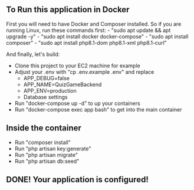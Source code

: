 ## To Run this application in Docker

First you will need to have Docker and Composer installed.
So if you are running Linux, run these commands first:
    - "sudo apt update && apt upgrade -y"
    - "sudo apt install docker docker-compose"
    - "sudo apt install composer"
    - "sudo apt install php8.1-dom php8.1-xml php8.1-curl"
    
And finally, let's build:
- Clone this project to your EC2 machine for example
- Adjust your .env with "cp .env.example .env" and replace 
    - APP_DEBUG=false
    - APP_NAME=QuizGameBackend
    - APP_ENV=production
    - Database settings
- Run "docker-compose up -d" to up your containers
- Run "docker-compose exec app bash" to get into the main container

## Inside the container

- Run "composer install"
- Run "php artisan key:generate"
- Run "php artisan migrate"
- Run "php artisan db:seed"

## DONE! Your application is configured!
